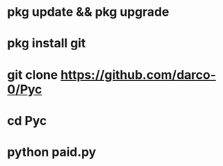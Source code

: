 # pkg update && pkg upgrade
# pkg install git
# git clone https://github.com/darco-0/Pyc
# cd Pyc
# python paid.py
